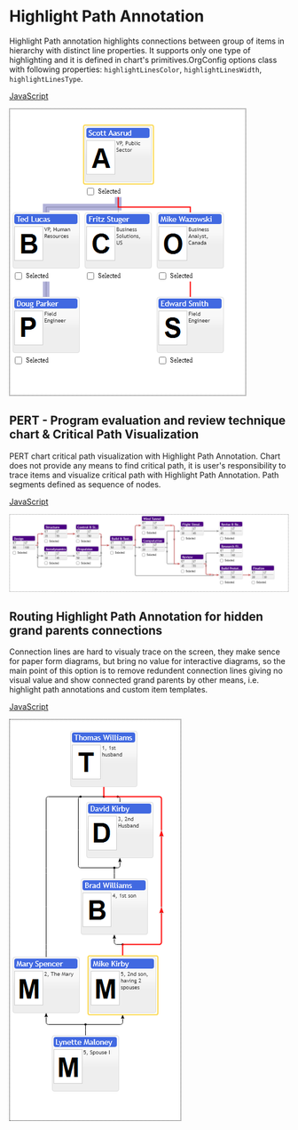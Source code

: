 # Highlight Path Annotation

Highlight Path annotation highlights connections between group of items in hierarchy with distinct line properties. It supports only one type of highlighting and it is defined in chart's primitives.OrgConfig options class with following properties: `highlightLinesColor`, `highlightLinesWidth`, `highlightLinesType`.

[JavaScript](javascript.controls/CaseHighlightPathAnnotation.html)

![Screenshot](javascript.controls/__image_snapshots__/CaseHighlightPathAnnotation-snap.png)

## PERT - Program evaluation and review technique chart & Critical Path Visualization
PERT chart critical path visualization with Highlight Path Annotation. Chart does not provide any means to find critical path, it is user's responsibility to trace items and visualize critical path with Highlight Path Annotation. Path segments defined as sequence of nodes.

[JavaScript](javascript.controls/CasePERTChart.html)

![Screenshot](javascript.controls/__image_snapshots__/CasePERTChart-snap.png)

## Routing Highlight Path Annotation for hidden grand parents connections

Connection lines are hard to visualy trace on the screen, they make sence for paper form diagrams, but bring no value for interactive diagrams, so the main point of this option is to remove redundent connection lines giving no visual value and show connected grand parents by other means, i.e. highlight path annotations and custom item templates.

[JavaScript](javascript.controls/CaseFamilyHideGrandParentsConnections.html)

![Screenshot](javascript.controls/__image_snapshots__/CaseFamilyHideGrandParentsConnections-snap.png)